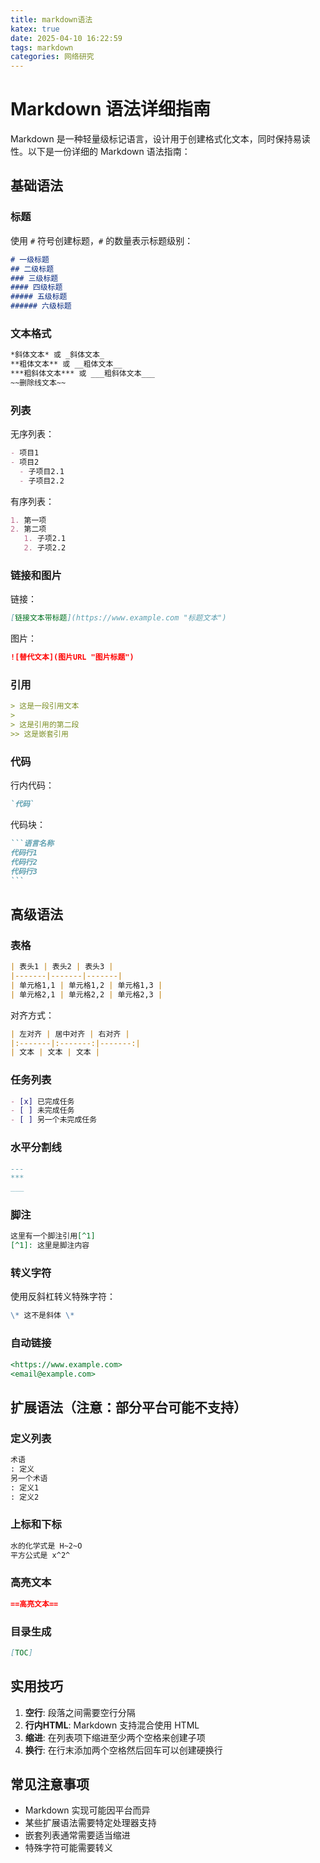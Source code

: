```yaml
---
title: markdown语法
katex: true
date: 2025-04-10 16:22:59
tags: markdown
categories: 网络研究
---
```

# Markdown 语法详细指南
Markdown 是一种轻量级标记语言，设计用于创建格式化文本，同时保持易读性。以下是一份详细的 Markdown 语法指南：
## 基础语法
### 标题
使用 `#` 符号创建标题，`#` 的数量表示标题级别：
```markdown
# 一级标题
## 二级标题
### 三级标题
#### 四级标题
##### 五级标题
###### 六级标题
```
### 文本格式
```markdown
*斜体文本* 或 _斜体文本_
**粗体文本** 或 __粗体文本__
***粗斜体文本*** 或 ___粗斜体文本___
~~删除线文本~~
```
### 列表
无序列表：
```markdown
- 项目1
- 项目2
  - 子项目2.1
  - 子项目2.2
```
有序列表：
```markdown
1. 第一项
2. 第二项
   1. 子项2.1
   2. 子项2.2
```
### 链接和图片
链接：
```markdown
[链接文本带标题](https://www.example.com "标题文本")
```
图片：
```markdown
![替代文本](图片URL "图片标题")
```
### 引用
```markdown
> 这是一段引用文本
> 
> 这是引用的第二段
>> 这是嵌套引用
```
### 代码
行内代码：
```markdown
`代码`
```
代码块：
````markdown
```语言名称
代码行1
代码行2
代码行3
```
````
## 高级语法
### 表格
```markdown
| 表头1 | 表头2 | 表头3 |
|-------|-------|-------|
| 单元格1,1 | 单元格1,2 | 单元格1,3 |
| 单元格2,1 | 单元格2,2 | 单元格2,3 |
```
对齐方式：
```markdown
| 左对齐 | 居中对齐 | 右对齐 |
|:-------|:-------:|-------:|
| 文本 | 文本 | 文本 |
```
### 任务列表
```markdown
- [x] 已完成任务
- [ ] 未完成任务
- [ ] 另一个未完成任务
```
### 水平分割线
```markdown
---
***
___
```
### 脚注
```markdown
这里有一个脚注引用[^1]
[^1]: 这里是脚注内容
```
### 转义字符
使用反斜杠转义特殊字符：
```markdown
\* 这不是斜体 \*
```
### 自动链接
```markdown
<https://www.example.com>
<email@example.com>
```
## 扩展语法（注意：部分平台可能不支持）
### 定义列表
```markdown
术语
: 定义
另一个术语
: 定义1
: 定义2
```
### 上标和下标
```markdown
水的化学式是 H~2~O
平方公式是 x^2^
```
### 高亮文本
```markdown
==高亮文本==
```
### 目录生成
```markdown
[TOC]
```
## 实用技巧
1. **空行**: 段落之间需要空行分隔
2. **行内HTML**: Markdown 支持混合使用 HTML
3. **缩进**: 在列表项下缩进至少两个空格来创建子项
4. **换行**: 在行末添加两个空格然后回车可以创建硬换行
## 常见注意事项
- Markdown 实现可能因平台而异
- 某些扩展语法需要特定处理器支持
- 嵌套列表通常需要适当缩进
- 特殊字符可能需要转义

